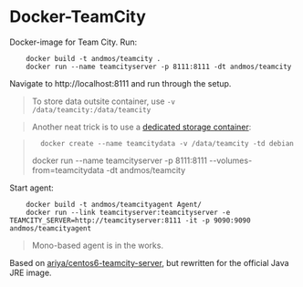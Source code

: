 Docker-TeamCity
===
Docker-image for Team City.
Run:

		docker build -t andmos/teamcity .
		docker run --name teamcityserver -p 8111:8111 -dt andmos/teamcity


Navigate to http://localhost:8111 and run through the setup.
> To store data outsite container, use ``-v /data/teamcity:/data/teamcity``

> Another neat trick is to use a [dedicated storage container](https://medium.com/@ramangupta/why-docker-data-containers-are-good-589b3c6c749e):

>		docker create --name teamcitydata -v /data/teamcity -td debian
> 	docker run --name teamcityserver -p 8111:8111 --volumes-from=teamcitydata -dt andmos/teamcity

Start agent:

		docker build -t andmos/teamcityagent Agent/
		docker run --link teamcityserver:teamcityserver -e TEAMCITY_SERVER=http://teamcityserver:8111 -it -p 9090:9090 andmos/teamcityagent

> Mono-based agent is in the works.

Based on [ariya/centos6-teamcity-server](https://registry.hub.docker.com/u/ariya/centos6-teamcity-server/), but rewritten for the
official Java JRE image.
